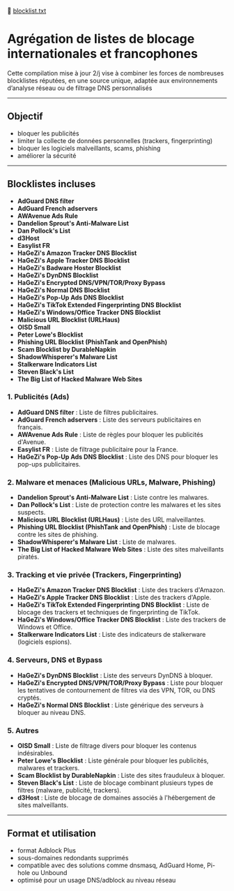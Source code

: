 🔗 [blocklist.txt](https://raw.githubusercontent.com/PbDNS/Blocklists/refs/heads/main/blocklist.txt)

# Agrégation de listes de blocage internationales et francophones

Cette compilation mise à jour 2/j vise à combiner les forces de nombreuses blocklistes réputées, en une source unique, adaptée aux environnements d’analyse réseau ou de filtrage DNS personnalisés

---

## Objectif

- bloquer les publicités
- limiter la collecte de données personnelles (trackers, fingerprinting)
- bloquer les logiciels malveillants, scams, phishing
- améliorer la sécurité

---

## Blocklistes incluses

- **AdGuard DNS filter**
- **AdGuard French adservers**
- **AWAvenue Ads Rule**
- **Dandelion Sprout's Anti-Malware List**
- **Dan Pollock's List**
- **d3Host**
- **Easylist FR**
- **HaGeZi's Amazon Tracker DNS Blocklist**
- **HaGeZi's Apple Tracker DNS Blocklist**
- **HaGeZi's Badware Hoster Blocklist**
- **HaGeZi's DynDNS Blocklist**
- **HaGeZi's Encrypted DNS/VPN/TOR/Proxy Bypass**
- **HaGeZi's Normal DNS Blocklist**
- **HaGeZi's Pop-Up Ads DNS Blocklist**
- **HaGeZi's TikTok Extended Fingerprinting DNS Blocklist**
- **HaGeZi's Windows/Office Tracker DNS Blocklist**
- **Malicious URL Blocklist (URLHaus)**
- **OISD Small**
- **Peter Lowe's Blocklist**
- **Phishing URL Blocklist (PhishTank and OpenPhish)**
- **Scam Blocklist by DurableNapkin**
- **ShadowWhisperer's Malware List**
- **Stalkerware Indicators List**
- **Steven Black's List**
- **The Big List of Hacked Malware Web Sites**


### 1. **Publicités (Ads)**
- **AdGuard DNS filter** : Liste de filtres publicitaires.
- **AdGuard French adservers** : Liste des serveurs publicitaires en français.
- **AWAvenue Ads Rule** : Liste de règles pour bloquer les publicités d'Avenue.
- **Easylist FR** : Liste de filtrage publicitaire pour la France.
- **HaGeZi's Pop-Up Ads DNS Blocklist** : Liste des DNS pour bloquer les pop-ups publicitaires.

### 2. **Malware et menaces (Malicious URLs, Malware, Phishing)**
- **Dandelion Sprout's Anti-Malware List** : Liste contre les malwares.
- **Dan Pollock's List** : Liste de protection contre les malwares et les sites suspects.
- **Malicious URL Blocklist (URLHaus)** : Liste des URL malveillantes.
- **Phishing URL Blocklist (PhishTank and OpenPhish)** : Liste de blocage contre les sites de phishing.
- **ShadowWhisperer's Malware List** : Liste de malwares.
- **The Big List of Hacked Malware Web Sites** : Liste des sites malveillants piratés.

### 3. **Tracking et vie privée (Trackers, Fingerprinting)**
- **HaGeZi's Amazon Tracker DNS Blocklist** : Liste des trackers d'Amazon.
- **HaGeZi's Apple Tracker DNS Blocklist** : Liste des trackers d'Apple.
- **HaGeZi's TikTok Extended Fingerprinting DNS Blocklist** : Liste de blocage des trackers et techniques de fingerprinting de TikTok.
- **HaGeZi's Windows/Office Tracker DNS Blocklist** : Liste des trackers de Windows et Office.
- **Stalkerware Indicators List** : Liste des indicateurs de stalkerware (logiciels espions).

### 4. **Serveurs, DNS et Bypass**
- **HaGeZi's DynDNS Blocklist** : Liste des serveurs DynDNS à bloquer.
- **HaGeZi's Encrypted DNS/VPN/TOR/Proxy Bypass** : Liste pour bloquer les tentatives de contournement de filtres via des VPN, TOR, ou DNS cryptés.
- **HaGeZi's Normal DNS Blocklist** : Liste générique des serveurs à bloquer au niveau DNS.

### 5. **Autres**
- **OISD Small** : Liste de filtrage divers pour bloquer les contenus indésirables.
- **Peter Lowe's Blocklist** : Liste générale pour bloquer les publicités, malwares et trackers.
- **Scam Blocklist by DurableNapkin** : Liste des sites frauduleux à bloquer.
- **Steven Black's List** : Liste de blocage combinant plusieurs types de filtres (malware, publicité, trackers).
- **d3Host** : Liste de blocage de domaines associés à l'hébergement de sites malveillants.

---

## Format et utilisation

- format Adblock Plus
- sous-domaines redondants supprimés
- compatible avec des solutions comme dnsmasq, AdGuard Home, Pi-hole ou Unbound
- optimisé pour un usage DNS/adblock au niveau réseau
